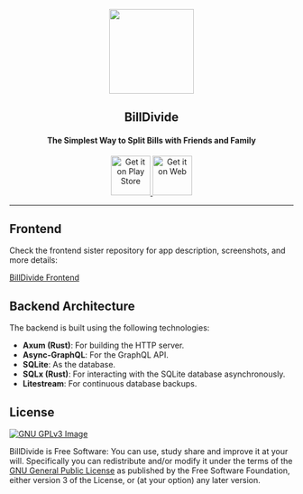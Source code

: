 <p align="center"><a href="https://github.com/deep-gaurav/bingo"><img src="https://billdivide.app/icon_filled.webp" width="150"></a></p> 
<h2 align="center"><b>BillDivide</b></h2>
<h4 align="center">The Simplest Way to Split Bills with Friends and Family</h4>
<p align="center"><a href="https://play.google.com/store/apps/details?id=app.billdivide&pcampaignid=pcampaignidMKT-Other-global-all-co-prtnr-py-PartBadge-Mar2515-1"><img height=70 src="https://play.google.com/intl/en_us/badges/static/images/badges/en_badge_web_generic.png" alt="Get it on Play Store">
<a href="https://billdivide.app/"><img height=70 src="https://billdivide.app/launch.png" alt="Get it on Web">
</a>
</p>

<hr>

## Frontend

Check the frontend sister repository for app description, screenshots, and more details:

[BillDivide Frontend](https://github.com/deep-gaurav/splitbuddy)

## Backend Architecture

The backend is built using the following technologies:

- **Axum (Rust)**: For building the HTTP server.
- **Async-GraphQL**: For the GraphQL API.
- **SQLite**: As the database.
- **SQLx (Rust)**: For interacting with the SQLite database asynchronously.
- **Litestream**: For continuous database backups.
## License
[![GNU GPLv3 Image](https://www.gnu.org/graphics/gplv3-127x51.png)](https://www.gnu.org/licenses/gpl-3.0.html)  

BillDivide is Free Software: You can use, study share and improve it at your
will. Specifically you can redistribute and/or modify it under the terms of the
[GNU General Public License](https://www.gnu.org/licenses/gpl-3.0.html) as
published by the Free Software Foundation, either version 3 of the License, or
(at your option) any later version.
